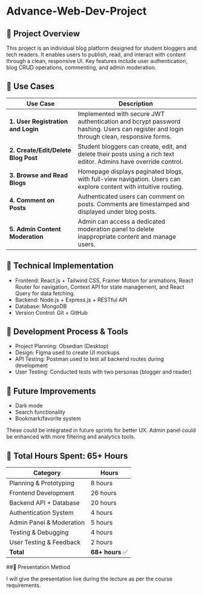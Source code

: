 # Advance-Web-Dev-Project



## 🔹 Project Overview
This project is an individual blog platform designed for student bloggers and tech readers. It enables users to publish, read, and interact with content through a clean, responsive UI. Key features include user authentication, blog CRUD operations, commenting, and admin moderation.

## 🔹 Use Cases

| Use Case                            | Description                                                                                                                           |
| ----------------------------------- | ------------------------------------------------------------------------------------------------------------------------------------- |
| **1. User Registration and Login**  | Implemented with secure JWT authentication and bcrypt password hashing. Users can register and login through clean, responsive forms. |
| **2. Create/Edit/Delete Blog Post** | Student bloggers can create, edit, and delete their posts using a rich text editor. Admins have override control.                     |
| **3. Browse and Read Blogs**        | Homepage displays paginated blogs, with full-view navigation. Users can explore content with intuitive routing.                       |
| **4. Comment on Posts**             | Authenticated users can comment on posts. Comments are timestamped and displayed under blog posts.                                    |
| **5. Admin Content Moderation**     | Admin can access a dedicated moderation panel to delete inappropriate content and manage users.                                       |


## 🔹 Technical Implementation

- Frontend: React.js + Tailwind CSS, Framer Motion for animations, React Router for navigation, Context API for state management, and React Query for data fetching.
- Backend: Node.js + Express.js + RESTful API
- Database: MongoDB
- Version Control: Git + GitHub

## 🔹 Development Process & Tools

- Project Planning: Obsedian (Desktop)
- Design: Figma used to create UI mockups
- API Testing: Postman used to test all backend routes during development
- User Testing: Conducted tests with two personas (blogger and reader)


## 🔹 Future Improvements

- Dark mode
- Search functionality
- Bookmark/favorite system

These could be integrated in future sprints for better UX.
Admin panel could be enhanced with more filtering and analytics tools.


## 🔹 Total Hours Spent: 65+ Hours

| Category                   | Hours           |
| -------------------------- | --------------- |
| Planning & Prototyping     | 8 hours         |
| Frontend Development       | 26 hours        |
| Backend API + Database     | 20 hours        |
| Authentication System      | 4 hours         |
| Admin Panel & Moderation   | 5 hours         |
| Testing & Debugging        | 4 hours         |
| User Testing & Feedback    | 2 hours         |
| **Total**                  | **68+ hours** ✅ |


##🔹 Presentation Method

I will give the presentation live during the lecture as per the course requirements.

